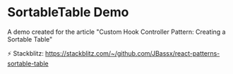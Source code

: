 # SortableTable Demo

A demo created for the article "Custom Hook Controller Pattern: Creating a Sortable Table"

⚡ Stackblitz: https://stackblitz.com/~/github.com/JBassx/react-patterns-sortable-table
